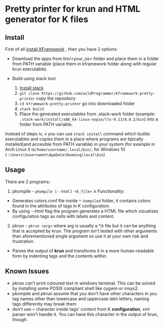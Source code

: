 # Pretty printer for krun and HTML generator for K files

## Install

First of all [install KFramework](https://profs.info.uaic.ro/~arusoaie.andrei/lectures/PLP/2017/week1/lab1.html)
, then you have 2 options:
* Download the apps from bin/<your_os> folder and place them in a folder from PATH variable (place them in kframework folder along with regular krun executable).

* Build using stack tool: 
     1. [Install stack](https://docs.haskellstack.org/en/stable/README/#how-to-install)
     2. ```git clone https://github.com/wildProgrammer/kframework-pretty-printer``` copy the repository
     3. ```cd kframework-pretty-printer``` go into downloaded folder
     4. ```stack build``` 
     5. Place the generated executables from .stack-work folder (example: ```.stack-work/install/x86_64-linux-nopie/lts-9.13/8.0.2/bin```) into a folder from PATH variable.

 Instead of steps iv, v you can use ```stack install``` command which builds executables and copies them in a place where programs are tipically installed(and accesible from PATH variable) in your system (for example in Arch Linux it is```/home/username/.local/bin/```, for Windows 10 ```C:\Users\%username%\AppData\Roaming\local\bin```)


## Usage

There are 2 programs:
1. pkompile - ```pkompile [--html] <k_file>.k```
Functionality: 
* Generates colors.conf file inside ```*-kompiled``` folder, it contains colors found in the attributes of tags in K configuration.
* By using *--html* flag the program generates a HTML file which vizualizes configuration tags as cells with labels and content.
2. pkrun - ```pkrun <arg>``` where arg is usually a *\*.k* file but it can be anything that is accepted by krun. The program isn't tested with other arguments than aforementioned single argument so use it at your own risk and frustration.
* Parses the output of **krun** and transforms it in a more human-readable form by indenting tags and the contents within.

## Known Issues

* pkrun can't print coloured text in windows terminal. This can be solved by installing some POSIX compliant shell like cygwin or msys2.
* pkompile and pkrun assume that you don't have other characters in you tag names other than lowercase and uppercase latin letters, naming tags differently may break them
* don't use `<` character inside tags' content from K **configuration**, xml parser won't handle it. You can have this character in the output of krun, though.
